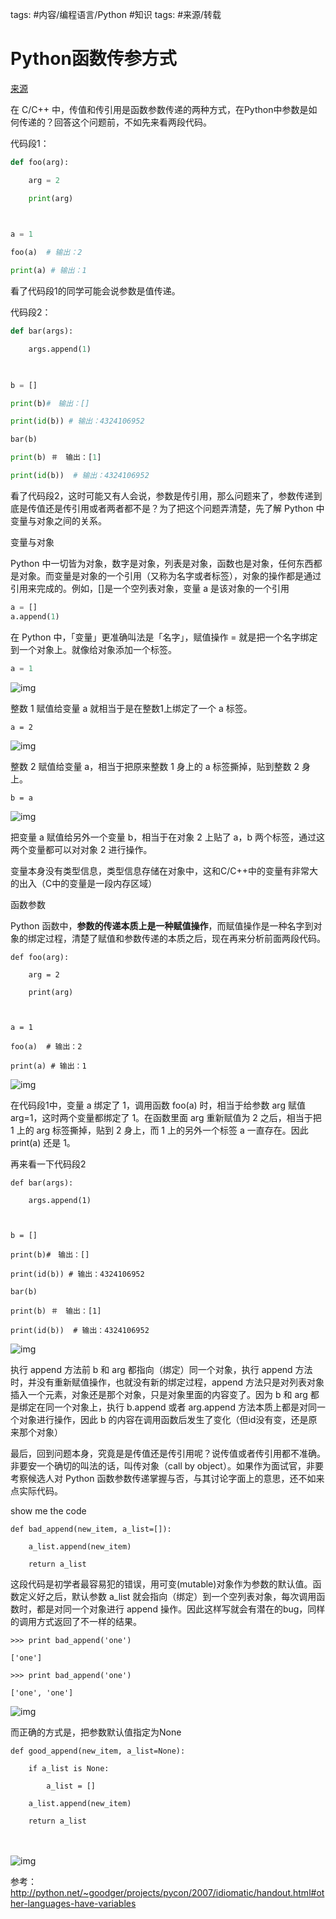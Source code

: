 tags: #内容/编程语言/Python 
#知识 
tags: #来源/转载 


# Python函数传参方式



[来源](https://www.cnblogs.com/shizhengwen/p/6972183.html)



在 C/C++ 中，传值和传引用是函数参数传递的两种方式，在Python中参数是如何传递的？回答这个问题前，不如先来看两段代码。

 

代码段1：



```python
def foo(arg):

    arg = 2

    print(arg)

 

a = 1

foo(a)  # 输出：2

print(a) # 输出：1
```



看了代码段1的同学可能会说参数是值传递。

 

代码段2：



```python
def bar(args):

    args.append(1)

 

b = []

print(b)#　输出：[]

print(id(b)) # 输出：4324106952

bar(b)

print(b) ＃　输出：[1]

print(id(b))  # 输出：4324106952
```



看了代码段2，这时可能又有人会说，参数是传引用，那么问题来了，参数传递到底是传值还是传引用或者两者都不是？为了把这个问题弄清楚，先了解 Python 中变量与对象之间的关系。

 

变量与对象

 

Python 中一切皆为对象，数字是对象，列表是对象，函数也是对象，任何东西都是对象。而变量是对象的一个引用（又称为名字或者标签），对象的操作都是通过引用来完成的。例如，[]是一个空列表对象，变量 a 是该对象的一个引用

```python
a = []
a.append(1)
```

在 Python 中，「变量」更准确叫法是「名字」，赋值操作 = 就是把一个名字绑定到一个对象上。就像给对象添加一个标签。

```python
a = 1
```

![img](Python函数传参方式.assets/0.png)

 

整数 1 赋值给变量 a 就相当于是在整数1上绑定了一个 a 标签。

```
a = 2
```

![img](Python函数传参方式.assets/0-20211116172715381.png)

 

整数 2 赋值给变量 a，相当于把原来整数 1 身上的 a 标签撕掉，贴到整数 2 身上。

```
b = a
```

![img](http://mmbiz.qpic.cn/mmbiz_png/fhujzoQe7Tp9m1yhy1WY6CaRAgRrqZm72cXdu1iccFnXHEV4rYrmendBmhskhU8sb54jYWicUzr1ibYyKzrBUrr9A/0?wx_fmt=png)

 

把变量 a 赋值给另外一个变量 b，相当于在对象 2 上贴了 a，b 两个标签，通过这两个变量都可以对对象 2 进行操作。

 

变量本身没有类型信息，类型信息存储在对象中，这和C/C++中的变量有非常大的出入（C中的变量是一段内存区域）

 

函数参数

 

Python 函数中，**参数的传递本质上是一种赋值操作**，而赋值操作是一种名字到对象的绑定过程，清楚了赋值和参数传递的本质之后，现在再来分析前面两段代码。

```
def foo(arg):
 
    arg = 2
 
    print(arg)
 
  
 
a = 1
 
foo(a)  # 输出：2
 
print(a) # 输出：1
```

![img](Python函数传参方式.assets/0-20211116172715386.png)

 

在代码段1中，变量 a 绑定了 1，调用函数 foo(a) 时，相当于给参数 arg 赋值 arg=1，这时两个变量都绑定了 1。在函数里面 arg 重新赋值为 2 之后，相当于把 1 上的 arg 标签撕掉，贴到 2 身上，而 1 上的另外一个标签 a 一直存在。因此 print(a) 还是 1。

 

再来看一下代码段2

```
def bar(args):
 
    args.append(1)
 
  
 
b = []
 
print(b)#　输出：[]
 
print(id(b)) # 输出：4324106952
 
bar(b)
 
print(b) ＃　输出：[1]
 
print(id(b))  # 输出：4324106952
```

![img](Python函数传参方式.assets/0-20211116172715392.png)

 

执行 append 方法前 b 和 arg 都指向（绑定）同一个对象，执行 append 方法时，并没有重新赋值操作，也就没有新的绑定过程，append 方法只是对列表对象插入一个元素，对象还是那个对象，只是对象里面的内容变了。因为 b 和 arg 都是绑定在同一个对象上，执行 b.append 或者 arg.append 方法本质上都是对同一个对象进行操作，因此 b 的内容在调用函数后发生了变化（但id没有变，还是原来那个对象）

 

最后，回到问题本身，究竟是是传值还是传引用呢？说传值或者传引用都不准确。非要安一个确切的叫法的话，叫传对象（call by object）。如果作为面试官，非要考察候选人对 Python 函数参数传递掌握与否，与其讨论字面上的意思，还不如来点实际代码。

 

show me the code

 

```
def bad_append(new_item, a_list=[]):
 
    a_list.append(new_item)
 
    return a_list
```

 

这段代码是初学者最容易犯的错误，用可变(mutable)对象作为参数的默认值。函数定义好之后，默认参数 a_list 就会指向（绑定）到一个空列表对象，每次调用函数时，都是对同一个对象进行 append 操作。因此这样写就会有潜在的bug，同样的调用方式返回了不一样的结果。

```
>>> print bad_append('one')
 
['one']
 
>>> print bad_append('one')
 
['one', 'one']
```

 

![img](Python函数传参方式.assets/0-20211116172715388.png)

 

而正确的方式是，把参数默认值指定为None

```
def good_append(new_item, a_list=None):
 
    if a_list is None:
 
        a_list = []
 
    a_list.append(new_item)
 
    return a_list
```

　　

![img](Python函数传参方式.assets/0-20211116172715397.png)

参考：http://python.net/~goodger/projects/pycon/2007/idiomatic/handout.html#other-languages-have-variables

